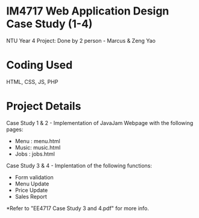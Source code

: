 # IM4717 Web Application Design Case Study (1-4)
NTU Year 4 Project: Done by 2 person - Marcus & Zeng Yao

# Coding Used
HTML, CSS, JS, PHP

# Project Details
Case Study 1 & 2 - Implementation of JavaJam Webpage with the following pages:
- Menu : menu.html
- Music: music.html
- Jobs : jobs.html

Case Study 3 & 4 - Implentation of the following functions:
- Form validation
- Menu Update
- Price Update
- Sales Report

*Refer to "EE4717 Case Study 3 and 4.pdf" for more info.
